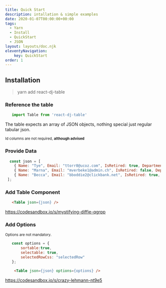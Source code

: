 ```yaml
---
title: Quick Start
description: intallation & simple examples
date: 2020-01-07T00:00:00+00:00
tags:
  - Yarn
  - Install
  - QuickStart
  - JSON
layout: layouts/doc.njk
eleventyNavigation:
    key: QuickStart
order: 1
---
```


## Installation

>yarn add react-dj-table

### Reference the table
```js
   import Table from 'react-dj-table'
```
The table expects an array of JSON objects, nothing special just regular tabular json.

<sub>Id columns are not required, **although  advised**</sub>

### Provide Data
 ```js
   const json = [
     { Name: "Tye", Email: "ttorr0@ucoz.com", IsRetired: true, Department: "Marketing"},
     { Name: "Marna", Email: "mverbeke1@admin.ch", IsRetired: false, Department: "Business Development"},
     { Name: "Becca", Email: "bboddie2@clickbank.net", IsRetired: true, Department: "Accounting"}
  ];
```
### Add Table Component
```html
   <Table json={json} />
```

https://codesandbox.io/s/mystifying-diffie-qgrpp

### Add Options
<sub>Options are not mandatory.</sub>

 ```js
    const options = {
        sortable:true,
        selectable: true,
        selectedRowCss: "selectedRow"
    };

```
```html
    <Table json={json} options={options} />
```

https://codesandbox.io/s/crazy-lehmann-nt9e5
